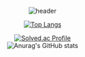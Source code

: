 <div align='center'>

![header](https://capsule-render.vercel.app/api?type=waving&color=auto&height=165&section=header&text=DongJun%20Kim&fontSize=80&fontAlign=60)

  
[![Top Langs](https://github-readme-stats.vercel.app/api/top-langs/?username=Kim-Dong-Jun99&layout=compact&theme=onedark)](https://github.com/anuraghazra/github-readme-stats) 

[![Solved.ac Profile](http://mazassumnida.wtf/api/v2/generate_badge?boj=demitymd)](https://solved.ac/demitymd/)  
![Anurag's GitHub stats](https://github-readme-stats.vercel.app/api?username=owen-choi&show_icons=true&theme=radical)  
</div>
